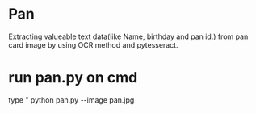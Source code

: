 # Pan
Extracting valueable text data(like Name, birthday and pan id.) from pan card image by using OCR method and pytesseract.

# run pan.py on cmd
type  " python pan.py --image pan.jpg


